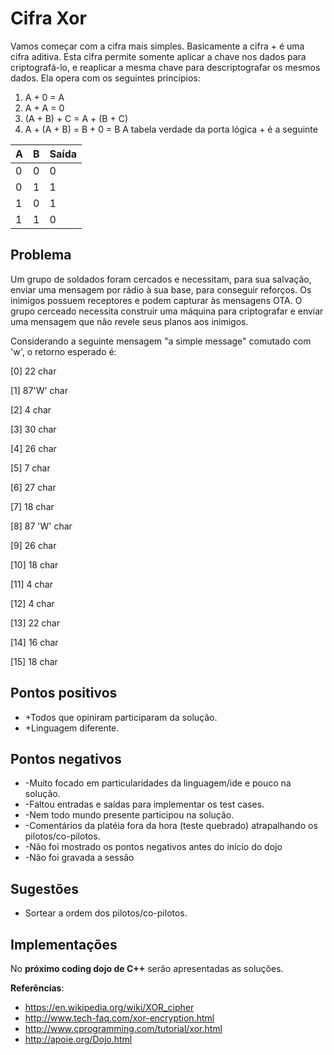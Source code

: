 Cifra Xor
=========

Vamos começar com a cifra mais simples. Basicamente a cifra + é uma cifra aditiva. Esta cifra
permite somente aplicar a chave nos dados para criptografá-lo, e reaplicar a mesma chave para
descriptografar os mesmos dados.
Ela opera com os seguintes princípios:
1. A + 0 = A
2. A + A = 0
3. (A + B) + C = A + (B + C)
4. A + (A + B) = B + 0 = B
A tabela verdade da porta lógica + é a seguinte


| A | B | Saída |
|---|---|-------|
| 0 | 0 | 0     |
| 0 | 1 | 1     |
| 1 | 0 | 1     |
| 1 | 1 | 0     |


Problema
--------
Um grupo de soldados foram cercados e necessitam, para sua salvação, enviar uma mensagem por
rádio à sua base, para conseguir reforços. Os inimigos possuem receptores e podem capturar às
mensagens OTA. O grupo cerceado necessita construir uma máquina para criptografar e enviar uma
mensagem que não revele seus planos aos inimigos.

Considerando a seguinte mensagem "a simple message" comutado com 'w', o retorno esperado é:

[0] 22 char

[1] 87'W' char

[2] 4 char

[3] 30 char

[4] 26 char

[5] 7 char

[6] 27 char

[7] 18 char

[8] 87 'W' char

[9] 26 char

[10] 18 char

[11] 4 char

[12] 4 char

[13] 22 char

[14] 16 char

[15] 18 char

Pontos positivos
----------------
* +Todos que opiniram participaram da solução.
* +Linguagem diferente.

Pontos negativos
----------------
* -Muito focado em particularidades da linguagem/ide e pouco na solução.
* -Faltou entradas e saídas para implementar os test cases.
* -Nem todo mundo presente participou na solução.
* -Comentários da platéia fora da hora (teste quebrado) atrapalhando os pilotos/co-pilotos.
* -Não foi mostrado os pontos negativos antes do início do dojo
* -Não foi gravada a sessão

Sugestões
---------
* Sortear a ordem dos pilotos/co-pilotos.

Implementações
----------
No **próximo coding dojo de C++** serão apresentadas as soluções. 


**Referências**: 
* https://en.wikipedia.org/wiki/XOR_cipher
* http://www.tech-faq.com/xor-encryption.html
* http://www.cprogramming.com/tutorial/xor.html
* http://apoie.org/Dojo.html